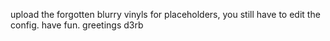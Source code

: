 upload the forgotten blurry vinyls for placeholders, you still have to edit the config. have fun.
greetings d3rb

